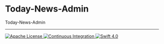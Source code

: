 # Today-News-Admin
Today-News-Admin

---
<p align="left">
    <a href="LICENSE">
        <img src="http://img.shields.io/badge/license-Apache-brightgreen.svg" alt="Apache License">
    </a>
    <a href="https://github.com/Perfect-Server-Swift-LearnGuide">
        <img src="https://img.shields.io/badge/build-passing-brightgreen.svg" alt="Continuous Integration">
    </a>
    <a href="https://swift.org">
        <img src="http://img.shields.io/badge/swift-4.0-brightgreen.svg" alt="Swift 4.0">
    </a>
</p>




